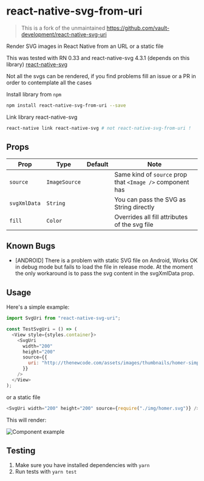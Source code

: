 # react-native-svg-from-uri

> This is a fork of the unmaintained https://github.com/vault-development/react-native-svg-uri

Render SVG images in React Native from an URL or a static file

This was tested with RN 0.33 and react-native-svg 4.3.1 (depends on this library)
[react-native-svg](https://github.com/react-native-community/react-native-svg)

Not all the svgs can be rendered, if you find problems fill an issue or a PR in
order to contemplate all the cases

Install library from `npm`

```bash
npm install react-native-svg-from-uri --save
```

Link library react-native-svg

```bash
react-native link react-native-svg # not react-native-svg-from-uri !
```

## Props

| Prop         | Type          | Default | Note                                                      |
| ------------ | ------------- | ------- | --------------------------------------------------------- |
| `source`     | `ImageSource` |         | Same kind of `source` prop that `<Image />` component has |
| `svgXmlData` | `String`      |         | You can pass the SVG as String directly                   |
| `fill`       | `Color`       |         | Overrides all fill attributes of the svg file             |

## Known Bugs

* [ANDROID] There is a problem with static SVG file on Android,
  Works OK in debug mode but fails to load the file in release mode.
  At the moment the only workaround is to pass the svg content in the svgXmlData prop.

## <a name="Usage">Usage</a>

Here's a simple example:

```javascript
import SvgUri from "react-native-svg-uri";

const TestSvgUri = () => (
  <View style={styles.container}>
    <SvgUri
      width="200"
      height="200"
      source={{
        uri: "http://thenewcode.com/assets/images/thumbnails/homer-simpson.svg"
      }}
    />
  </View>
);
```

or a static file

```javascript
<SvgUri width="200" height="200" source={require("./img/homer.svg")} />
```

This will render:

![Component example](./screenshoots/sample.png)

## Testing

1.  Make sure you have installed dependencies with `yarn`
2.  Run tests with `yarn test`
